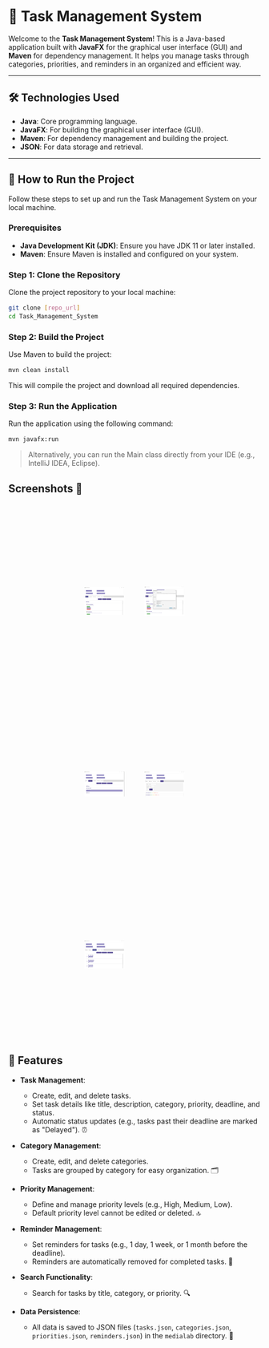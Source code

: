 # 📝 Task Management System

Welcome to the **Task Management System**! This is a Java-based application built with **JavaFX** for the graphical user interface (GUI) and **Maven** for dependency management. It helps you manage tasks through categories, priorities, and reminders in an organized and efficient way.

---

## 🛠️ Technologies Used

- **Java**: Core programming language.
- **JavaFX**: For building the graphical user interface (GUI).
- **Maven**: For dependency management and building the project.
- **JSON**: For data storage and retrieval.

---

## 🚀 How to Run the Project

Follow these steps to set up and run the Task Management System on your local machine.

### Prerequisites

- **Java Development Kit (JDK)**: Ensure you have JDK 11 or later installed.
- **Maven**: Ensure Maven is installed and configured on your system.

### Step 1: Clone the Repository

Clone the project repository to your local machine:

```bash
git clone [repo_url]
cd Task_Management_System
```

### Step 2: Build the Project

Use Maven to build the project:

```bash
mvn clean install
```

This will compile the project and download all required dependencies.

### Step 3: Run the Application

Run the application using the following command:

```bash
mvn javafx:run
```
> Alternatively, you can run the Main class directly from your IDE (e.g., IntelliJ IDEA, Eclipse).

## Screenshots 📸

<div style="display: grid; grid-template-columns: repeat(2, 1fr); gap: 40px; max-width: 200px; margin: 0 auto; padding: 20px;">
  <img src="screenshots/t1.png" style="width: 100%; height: 350px; object-fit: contain;" />
  <img src="screenshots/t5.png" style="width: 100%; height: 350px; object-fit: contain;" />
  
  <img src="screenshots/t2.png" style="width: 100%; height: 300px; object-fit: contain;" />
  <img src="screenshots/t4.png" style="width: 100%; height: 300px; object-fit: contain;" />
  
  <img src="screenshots/t3.png" style="width: 100%; height: 300px; object-fit: contain;" />
</div>


## 🌟 Features

- **Task Management**:
  - Create, edit, and delete tasks.
  - Set task details like title, description, category, priority, deadline, and status.
  - Automatic status updates (e.g., tasks past their deadline are marked as "Delayed"). ⏰

- **Category Management**:
  - Create, edit, and delete categories.
  - Tasks are grouped by category for easy organization. 🗂️

- **Priority Management**:
  - Define and manage priority levels (e.g., High, Medium, Low).
  - Default priority level cannot be edited or deleted. 🔝

- **Reminder Management**:
  - Set reminders for tasks (e.g., 1 day, 1 week, or 1 month before the deadline).
  - Reminders are automatically removed for completed tasks. 🔔

- **Search Functionality**:
  - Search for tasks by title, category, or priority. 🔍

- **Data Persistence**:
  - All data is saved to JSON files (`tasks.json`, `categories.json`, `priorities.json`, `reminders.json`) in the `medialab` directory. 💾
